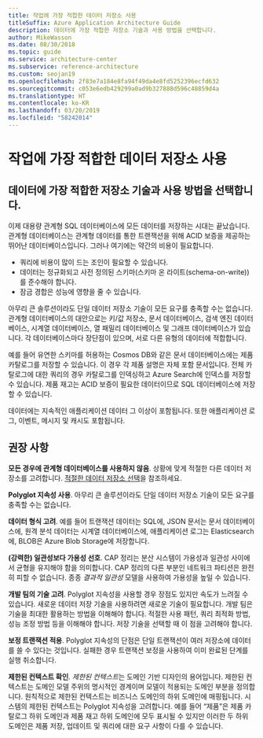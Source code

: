 ```yaml
---
title: 작업에 가장 적합한 데이터 저장소 사용
titleSuffix: Azure Application Architecture Guide
description: 데이터에 가장 적합한 저장소 기술과 사용 방법을 선택합니다.
author: MikeWasson
ms.date: 08/30/2018
ms.topic: guide
ms.service: architecture-center
ms.subservice: reference-architecture
ms.custom: seojan19
ms.openlocfilehash: 2f83e7a184e8fa94f49da4e8fd5252396ecfd632
ms.sourcegitcommit: c053e6edb429299a0ad9b327888d596c48859d4a
ms.translationtype: HT
ms.contentlocale: ko-KR
ms.lasthandoff: 03/20/2019
ms.locfileid: "58242014"
---
```

# <a name="use-the-best-data-store-for-the-job"></a>작업에 가장 적합한 데이터 저장소 사용

## <a name="pick-the-storage-technology-that-is-the-best-fit-for-your-data-and-how-it-will-be-used"></a>데이터에 가장 적합한 저장소 기술과 사용 방법을 선택합니다.

이제 대용량 관계형 SQL 데이터베이스에 모든 데이터를 저장하는 시대는 끝났습니다. 관계형 데이터베이스는 관계형 데이터를 통한 트랜잭션을 위해 ACID 보증을 제공하는 뛰어난 데이터베이스입니다. 그러나 여기에는 약간의 비용이 필요합니다.

- 쿼리에 비용이 많이 드는 조인이 필요할 수 있습니다.
- 데이터는 정규화되고 사전 정의된 스키마(스키마 온 라이트(schema-on-write))를 준수해야 합니다.
- 잠금 경합은 성능에 영향을 줄 수 있습니다.

아무리 큰 솔루션이라도 단일 데이터 저장소 기술이 모든 요구를 충족할 수는 없습니다. 관계형 데이터베이스의 대안으로는 키/값 저장소, 문서 데이터베이스, 검색 엔진 데이터베이스, 시계열 데이터베이스, 열 패밀리 데이터베이스 및 그래프 데이터베이스가 있습니다. 각 데이터베이스마다 장단점이 있으며, 서로 다른 유형의 데이터에 적합합니다.

예를 들어 유연한 스키마를 허용하는 Cosmos DB와 같은 문서 데이터베이스에는 제품 카탈로그를 저장할 수 있습니다. 이 경우 각 제품 설명은 자체 포함 문서입니다. 전체 카탈로그에 대한 쿼리의 경우 카탈로그를 인덱싱하고 Azure Search에 인덱스를 저장할 수 있습니다. 제품 재고는 ACID 보증이 필요한 데이터이므로 SQL 데이터베이스에 저장할 수 있습니다.

데이터에는 지속적인 애플리케이션 데이터 그 이상이 포함됩니다. 또한 애플리케이션 로그, 이벤트, 메시지 및 캐시도 포함됩니다.

## <a name="recommendations"></a>권장 사항

**모든 경우에 관계형 데이터베이스를 사용하지 않음**. 상황에 맞게 적절한 다른 데이터 저장소를 고려합니다. [적절한 데이터 저장소 선택][data-store-overview]을 참조하세요.

**Polyglot 지속성 사용**. 아무리 큰 솔루션이라도 단일 데이터 저장소 기술이 모든 요구를 충족할 수는 없습니다.

**데이터 형식 고려**. 예를 들어 트랜잭션 데이터는 SQL에, JSON 문서는 문서 데이터베이스에, 원격 분석 데이터는 시계열 데이터베이스에, 애플리케이션 로그는 Elasticsearch에, BLOB은 Azure Blob Storage에 저장합니다.

**(강력한) 일관성보다 가용성 선호**. CAP 정리는 분산 시스템이 가용성과 일관성 사이에서 균형을 유지해야 함을 의미합니다. CAP 정리의 다른 부분인 네트워크 파티션은 완전히 피할 수 없습니다. 종종 *결과적 일관성* 모델을 사용하여 가용성을 높일 수 있습니다.

**개발 팀의 기술 고려**. Polyglot 지속성을 사용할 경우 장점도 있지만 속도가 느려질 수 있습니다. 새로운 데이터 저장 기술을 사용하려면 새로운 기술이 필요합니다. 개발 팀은 기술을 최대한 활용하는 방법을 이해해야 합니다. 적절한 사용 패턴, 쿼리 최적화 방법, 성능 조정 방법 등을 이해해야 합니다. 저장 기술을 선택할 때 이 점을 고려해야 합니다.

**보정 트랜잭션 적용**. Polyglot 지속성의 단점은 단일 트랜잭션이 여러 저장소에 데이터를 쓸 수 있다는 것입니다. 실패한 경우 트랜잭션 보정을 사용하여 이미 완료된 단계를 실행 취소합니다.

**제한된 컨텍스트 확인**. *제한된 컨텍스트*는 도메인 기반 디자인의 용어입니다. 제한된 컨텍스트는 도메인 모델 주위의 명시적인 경계이며 모델이 적용되는 도메인 부분을 정의합니다. 원칙적으로 제한된 컨텍스트는 비즈니스 도메인의 하위 도메인에 매핑됩니다. 시스템의 제한된 컨텍스트는 Polyglot 지속성을 고려합니다. 예를 들어 “제품”은 제품 카탈로그 하위 도메인과 제품 재고 하위 도메인에 모두 표시될 수 있지만 이러한 두 하위 도메인은 제품 저장, 업데이트 및 쿼리에 대한 요구 사항이 다를 수 있습니다.

[data-store-overview]: ../technology-choices/data-store-overview.md
